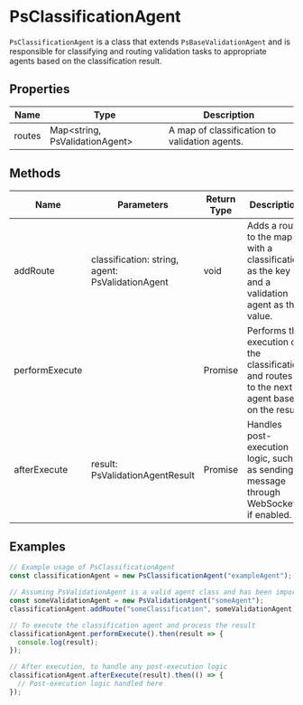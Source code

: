# PsClassificationAgent

`PsClassificationAgent` is a class that extends `PsBaseValidationAgent` and is responsible for classifying and routing validation tasks to appropriate agents based on the classification result.

## Properties

| Name     | Type                                  | Description                                   |
|----------|---------------------------------------|-----------------------------------------------|
| routes   | Map<string, PsValidationAgent>        | A map of classification to validation agents. |

## Methods

| Name            | Parameters                            | Return Type                     | Description                                                                                   |
|-----------------|---------------------------------------|---------------------------------|-----------------------------------------------------------------------------------------------|
| addRoute        | classification: string, agent: PsValidationAgent | void                            | Adds a route to the map with a classification as the key and a validation agent as the value. |
| performExecute  |                                       | Promise<PsValidationAgentResult> | Performs the execution of the classification and routes to the next agent based on the result.|
| afterExecute    | result: PsValidationAgentResult       | Promise<void>                   | Handles post-execution logic, such as sending a message through WebSocket if enabled.         |

## Examples

```typescript
// Example usage of PsClassificationAgent
const classificationAgent = new PsClassificationAgent("exampleAgent");

// Assuming PsValidationAgent is a valid agent class and has been imported
const someValidationAgent = new PsValidationAgent("someAgent");
classificationAgent.addRoute("someClassification", someValidationAgent);

// To execute the classification agent and process the result
classificationAgent.performExecute().then(result => {
  console.log(result);
});

// After execution, to handle any post-execution logic
classificationAgent.afterExecute(result).then(() => {
  // Post-execution logic handled here
});
```